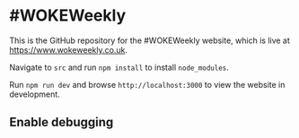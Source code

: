 # #WOKEWeekly

This is the GitHub repository for the #WOKEWeekly website, which is live at https://www.wokeweekly.co.uk.



Navigate to `src` and run `npm install` to install `node_modules`.

Run `npm run dev` and browse `http://localhost:3000` to view the website in development.



## Enable debugging